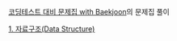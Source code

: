 [코딩테스트 대비 문제집 with Baekjoon](https://github.com/tony9402/baekjoon)의 문제집 풀이

[1. 자료구조(Data Structure)](DataStructure)
